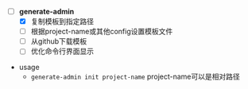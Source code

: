 - [ ] **generate-admin**
  - [x] 复制模板到指定路径
  - [ ] 根据project-name或其他config设置模板文件
  - [ ] 从github下载模板
  - [ ] 优化命令行界面显示

- usage
  - `generate-admin init project-name` project-name可以是相对路径
